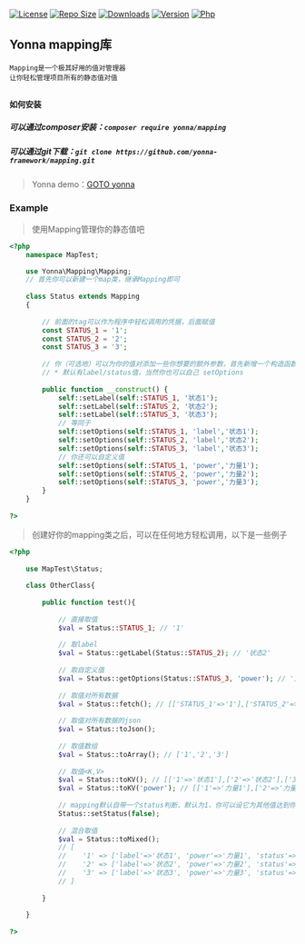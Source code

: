 [![License](https://img.shields.io/github/license/yonna-framework/mapping.svg)](https://packagist.org/packages/yonna/mapping)
[![Repo Size](https://img.shields.io/github/repo-size/yonna-framework/mapping.svg)](https://packagist.org/packages/yonna/mapping)
[![Downloads](https://img.shields.io/packagist/dm/yonna/mapping.svg)](https://packagist.org/packages/yonna/mapping)
[![Version](https://img.shields.io/github/release/yonna-framework/mapping.svg)](https://packagist.org/packages/yonna/mapping)
[![Php](https://img.shields.io/packagist/php-v/yonna/mapping.svg)](https://packagist.org/packages/yonna/mapping)

## Yonna mapping库

```
Mapping是一个极其好用的值对管理器
让你轻松管理项目所有的静态值对值
```

## 

#### 如何安装

##### 可以通过composer安装：`composer require yonna/mapping`

##### 可以通过git下载：`git clone https://github.com/yonna-framework/mapping.git`

> Yonna demo：[GOTO yonna](https://github.com/yonna-framework/yonna)

### Example

> 使用Mapping管理你的静态值吧
```php
<?php
    namespace MapTest;

    use Yonna\Mapping\Mapping;
    // 首先你可以新建一个map类，继承Mapping即可
    
    class Status extends Mapping
    {
    
        // 前面的tag可以作为程序中轻松调用的凭据，后面赋值
        const STATUS_1 = '1';
        const STATUS_2 = '2';
        const STATUS_3 = '3';
        
        // 你（可选地）可以为你的值对添加一些你想要的额外参数，首先新增一个构造函数
        // * 默认有label/status值，当然你也可以自己 setOptions
        
        public function __construct() {
            self::setLabel(self::STATUS_1, '状态1');
            self::setLabel(self::STATUS_2, '状态2');
            self::setLabel(self::STATUS_3, '状态3');
            // 等同于
            self::setOptions(self::STATUS_1, 'label','状态1');
            self::setOptions(self::STATUS_2, 'label','状态2');
            self::setOptions(self::STATUS_3, 'label','状态3');
            // 你还可以自定义值
            self::setOptions(self::STATUS_1, 'power','力量1');
            self::setOptions(self::STATUS_2, 'power','力量2');
            self::setOptions(self::STATUS_3, 'power','力量3');
        }
    }
    
?>
```

> 创建好你的mapping类之后，可以在任何地方轻松调用，以下是一些例子
```php
<?php
    
    use MapTest\Status;
    
    class OtherClass{
        
        public function test(){
            
            // 直接取值
            $val = Status::STATUS_1; // '1'
            
            // 取label
            $val = Status::getLabel(Status::STATUS_2); // '状态2'
            
            // 取自定义值
            $val = Status::getOptions(Status::STATUS_3, 'power'); // '力量3'
            
            // 取值对所有数据
            $val = Status::fetch(); // [['STATUS_1'=>'1'],['STATUS_2'=>'2'],['STATUS_3'=>'3']]
            
            // 取值对所有数据的json
            $val = Status::toJson();
                        
            // 取值数组
            $val = Status::toArray(); // ['1','2','3']
            
            // 取值<K,V>
            $val = Status::toKV(); // [['1'=>'状态1'],['2'=>'状态2'],['3'=>'状态3']]
            $val = Status::toKV('power'); // [['1'=>'力量1'],['2'=>'力量2'],['3'=>'力量3']]
            
            // mapping默认自带一个status判断，默认为1，你可以设它为其他值达到你想要的逻辑
            Status::setStatus(false);
            
            // 混合取值
            $val = Status::toMixed();
            // [
            //    '1' => ['label'=>'状态1', 'power'=>'力量1', 'status'=>'1',],
            //    '2' => ['label'=>'状态2', 'power'=>'力量2', 'status'=>'1',],
            //    '3' => ['label'=>'状态3', 'power'=>'力量3', 'status'=>'1',]
            // ]
            
        }
        
    }
    
?>
```